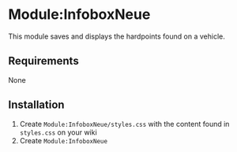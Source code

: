 # Module:InfoboxNeue

This module saves and displays the hardpoints found on a vehicle.

## Requirements
None

## Installation
1. Create `Module:InfoboxNeue/styles.css` with the content found in `styles.css` on your wiki 
2. Create `Module:InfoboxNeue`